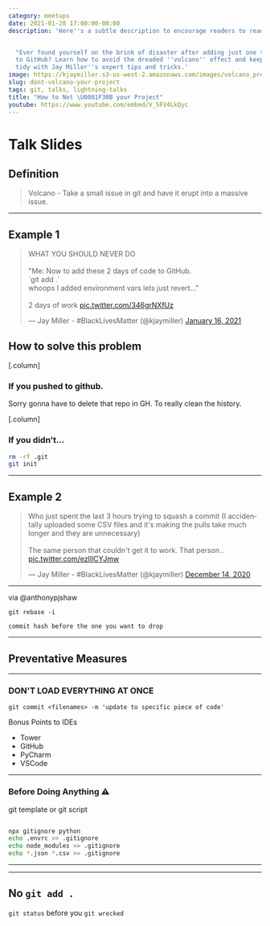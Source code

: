 ```yaml
---
category: meetups
date: 2021-01-28 17:00:00-08:00
description: 'Here''s a subtle description to encourage readers to read the blog post:


  "Ever found yourself on the brink of disaster after adding just one too many files
  to GitHub? Learn how to avoid the dreaded ''volcano'' effect and keep your projects
  tidy with Jay Miller''s expert tips and tricks.'
image: https://kjaymiller.s3-us-west-2.amazonaws.com/images/volcano_presentaion.jpg
slug: dont-volcano-your-project
tags: git, talks, lightning-talks
title: "How to Not \U0001F30B your Project"
youtube: https://www.youtube.com/embed/V_5FV4LkQyc
---
```


# Talk Slides

## Definition

> Volcano - Take a small issue in git and have it erupt into a massive issue.

---

## Example 1 #

<blockquote class="twitter-tweet"><p lang="en" dir="ltr">WHAT YOU SHOULD NEVER DO<br><br>&quot;Me: Now to add these 2 days of code to GitHub.<br>`git add .`<br>whoops I added environment vars lets just revert...&quot;<br><br>2 days of work <a href="https://t.co/346grNXfUz">pic.twitter.com/346grNXfUz</a></p>&mdash; Jay Miller - #BlackLivesMatter (@kjaymiller) <a href="https://twitter.com/kjaymiller/status/1350241433836351489?ref_src=twsrc%5Etfw">January 16, 2021</a></blockquote> <script async src="https://platform.twitter.com/widgets.js" charset="utf-8"></script>

## How to solve this problem ##

[.column]
### If you pushed to github.  ###

Sorry gonna have to delete that repo in GH. To really clean the history.

[.column]
### If you didn't... ###

```zsh
rm -rf .git
git init
```

---

## Example 2

<blockquote class="twitter-tweet"><p lang="en" dir="ltr">Who just spent the last 3 hours trying to squash a commit (I accidentally uploaded some CSV files and it&#39;s making the pulls take much longer and they are unnecessary)<br><br>The same person that couldn&#39;t get it to work. That person.. <a href="https://t.co/ezIIlCYJmw">pic.twitter.com/ezIIlCYJmw</a></p>&mdash; Jay Miller - #BlackLivesMatter (@kjaymiller) <a href="https://twitter.com/kjaymiller/status/1338591508048408576?ref_src=twsrc%5Etfw">December 14, 2020</a></blockquote> <script async src="https://platform.twitter.com/widgets.js" charset="utf-8"></script>

---

via @anthonypjshaw

```
git rebase -i

commit hash before the one you want to drop
```

---

## **Preventative Measures**

---

### DON'T LOAD EVERYTHING AT ONCE

`git commit <filenames> -m 'update to specific piece of code'`

Bonus Points to IDEs
- Tower
- GitHub
- PyCharm
- VSCode

---

### Before Doing Anything ⚠️

git template or git script

```sh

npx gitignore python
echo .envrc >> .gitignore
echo node_modules >> .gitignore
echo *.json *.csv >> .gitignore

```

---

<script id="asciicast-T7epmpQCjNIOevERvSkzOZmDJ" src="https://asciinema.org/a/T7epmpQCjNIOevERvSkzOZmDJ.js" async></script>

---

## No `git add .` ##

`git status` before you `git wrecked`
